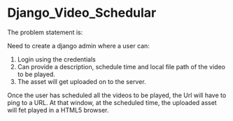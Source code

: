 Django_Video_Schedular
======================

The problem statement is:

Need to create a django admin where a user can:
1. Login using the credentials
2. Can provide a description, schedule time and local file path of the video to be played.
3. The asset will get uploaded on to the server.

Once the user has scheduled all the videos to be played, the Url will have to ping to a URL.
At that window, at the scheduled time, the uploaded asset will fet played in a HTML5 browser.
